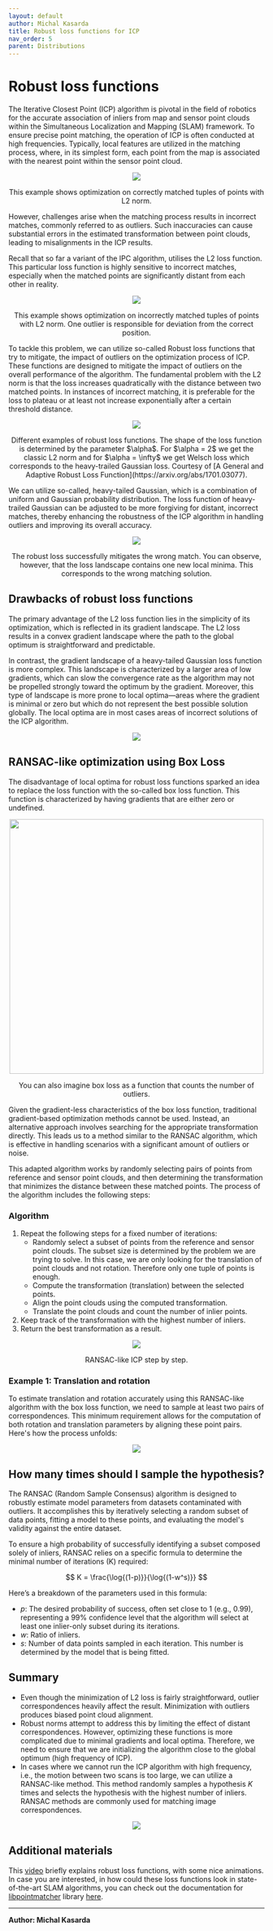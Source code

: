 ```yaml
---
layout: default
author: Michal Kasarda
title: Robust loss functions for ICP
nav_order: 5
parent: Distributions
---
```


# Robust loss functions

The Iterative Closest Point (ICP) algorithm is pivotal in the field of robotics for the accurate association of inliers 
from map and sensor point clouds within the Simultaneous Localization and Mapping (SLAM) framework. To ensure precise 
point matching, the operation of ICP is often conducted at high frequencies. Typically, local features are utilized 
in the matching process, where, in its simplest form, each point from the map is associated with the nearest point 
within the sensor point cloud.

<p align="center">
    <img src="Correct_corespondence.gif"/>
    <p align="center">
    This example shows optimization on correctly matched tuples of points with L2 norm.
    </p>
</p>


However, challenges arise when the matching process results in incorrect matches, commonly referred to as outliers. 
Such inaccuracies can cause substantial errors in the estimated transformation between point clouds, leading to 
misalignments in the ICP results.

Recall that so far a variant of the IPC algorithm, utilises the L2 loss function. This particular loss function is 
highly sensitive to incorrect matches, especially when the matched points are significantly distant from each other 
in reality.

<p align="center">
    <img src="Outlier.gif"/>
    <p align="center">
    This example shows optimization on incorrectly matched tuples of points with L2 norm. One outlier is responsible 
    for deviation from the correct position.
    </p>
</p>


To tackle this problem, we can utilize so-called Robust loss functions that try to mitigate, the impact of outliers on 
the optimization process of ICP. These functions are designed to mitigate the impact of outliers on the overall performance 
of the algorithm. The fundamental problem with the L2 norm is that the loss increases quadratically with the distance between 
two matched points. In instances of incorrect matching, it is preferable for the loss to plateau or at least not increase 
exponentially after a certain threshold distance.

<p align="center">
    <img src="Robust_loss_types.png"/>
    <p align="center">
    Different examples of robust loss functions. The shape of the loss function is determined by the parameter $\alpha$. 
    For $\alpha = 2$ we get the classic L2 norm and for $\alpha = \infty$ we get Welsch loss
    which corresponds to the heavy-trailed Gaussian loss. Courtesy of  [A General and Adaptive Robust Loss Function](https://arxiv.org/abs/1701.03077).
    </p>
</p>

We can utilize so-called, heavy-tailed Gaussian, which is a combination of uniform and Gaussian probability distribution. 
The loss function of heavy-trailed Gaussian can be adjusted to be more forgiving for distant, incorrect matches, thereby 
enhancing the robustness of the ICP algorithm in handling outliers and improving its overall accuracy.

<p align="center">
    <img src="Robust_loss.gif"/>
    <p align="center">
    The robust loss successfully mitigates the wrong match. You can observe, however, that the loss landscape contains 
    one new local minima. This corresponds to the wrong matching solution.
    </p>
</p>

## Drawbacks of robust loss functions

The primary advantage of the L2 loss function lies in the simplicity of its optimization, which is reflected in its 
gradient landscape. The L2 loss results in a convex gradient landscape where the path to the global optimum is 
straightforward and predictable.

In contrast, the gradient landscape of a heavy-tailed Gaussian loss function is more complex. This landscape is 
characterized by a larger area of low gradients, which can slow the convergence rate as the algorithm may not be 
propelled strongly toward the optimum by the gradient. Moreover, this type of landscape is more prone to local 
optima—areas where the gradient is minimal or zero but which do not represent the best possible solution globally.
The local optima are in most cases areas of incorrect solutions of the ICP algorithm.

<p align="center">
    <img src="Local_optima.gif" />
</p>


## RANSAC-like optimization using Box Loss

The disadvantage of local optima for robust loss functions sparked an idea to replace the loss function with the 
so-called box loss function. This function is characterized by having gradients that are either zero or undefined. 

<p align="center">
    <img src="Box_loss.png" width="500"/>
    <p align="center">
    You can also imagine box loss as a function that counts the number of outliers.
    </p>
</p>

Given the gradient-less characteristics of the box loss function, traditional gradient-based optimization methods cannot 
be used. Instead, an alternative approach involves searching for the appropriate transformation directly. This leads us 
to a method similar to the RANSAC algorithm, which is effective in handling scenarios with a significant amount of 
outliers or noise.

This adapted algorithm works by randomly selecting pairs of points from reference and sensor point clouds, and then 
determining the transformation that minimizes the distance between these matched points. The process of the algorithm 
includes the following steps:

### Algorithm

1. Repeat the following steps for a fixed number of iterations:
    - Randomly select a subset of points from the reference and sensor point clouds. The subset size is determined by 
    the problem we are trying to solve. In this case, we are only looking for the translation of point clouds and not 
    rotation. Therefore only one tuple of points is enough.
    - Compute the transformation (translation) between the selected points.
    - Align the point clouds using the computed transformation.
    - Translate the point clouds and count the number of inlier points.
2. Keep track of the transformation with the highest number of inliers.
3. Return the best transformation as a result.

<p align="center">
    <img src="Box_loss_optim.gif" />
    <p align="center">
    RANSAC-like ICP step by step.
    </p>
</p>

### Example 1: Translation and rotation

To estimate translation and rotation accurately using this RANSAC-like algorithm with the box loss function, we need to 
sample at least two pairs of correspondences. This minimum requirement allows for the computation of both rotation and 
translation parameters by aligning these point pairs. Here's how the process unfolds:

<p align="center">
    <img src="SLAM_BOX_LOSS.gif" />
</p>

## How many times should I sample the hypothesis? 

The RANSAC (Random Sample Consensus) algorithm is designed to robustly estimate model parameters from datasets 
contaminated with outliers. It accomplishes this by iteratively selecting a random subset of data points, 
fitting a model to these points, and evaluating the model's validity against the entire dataset.

To ensure a high probability of successfully identifying a subset composed solely of inliers, RANSAC relies on 
a specific formula to determine the minimal number of iterations \(K\) required:

$$ K = \frac{\log{(1-p)}}{\log{(1-w^s)}} $$

Here’s a breakdown of the parameters used in this formula:

- $p$: The desired probability of success, often set close to 1 (e.g., 0.99), representing a 99% confidence 
level that the algorithm will select at least one inlier-only subset during its iterations.
- $w$: Ratio of inliers.
- $s$: Number of data points sampled in each iteration. This number is determined by the model that is being fitted.

## Summary

- Even though the minimization of L2 loss is fairly straightforward, outlier correspondences heavily affect the result. 
Minimization with outliers produces biased point cloud alignment.
- Robust norms attempt to address this by limiting the effect of distant correspondences. However, optimizing these 
functions is more complicated due to minimal gradients and local optima. Therefore, we need to ensure that we are 
initializing the algorithm close to the global optimum (high frequency of ICP).
- In cases where we cannot run the ICP algorithm with high frequency, i.e., the motion between two scans is too large, 
we can utilize a RANSAC-like method. This method randomly samples a hypothesis $K$ times and selects the hypothesis 
with the highest number of inliers. RANSAC methods are commonly used for matching image correspondences.

<p align="center">
    <img src="Landscapes.png" />
</p>

## Additional materials

This [video](https://www.youtube.com/watch?v=BmNKbnF69eY) briefly explains robust loss functions, with some nice animations.
In case you are interested, in how could these loss functions look in state-of-the-art SLAM algorithms, you can check out 
the documentation for [libpointmatcher](https://github.com/norlab-ulaval/libpointmatcher) library 
[here](https://libpointmatcher.readthedocs.io/en/latest/OutlierFiltersFamilies/).

---

**Author: Michal Kasarda**
